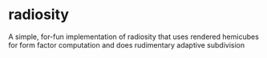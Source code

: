 radiosity
=========

A simple, for-fun implementation of radiosity that uses rendered hemicubes for form factor computation and does rudimentary adaptive subdivision
